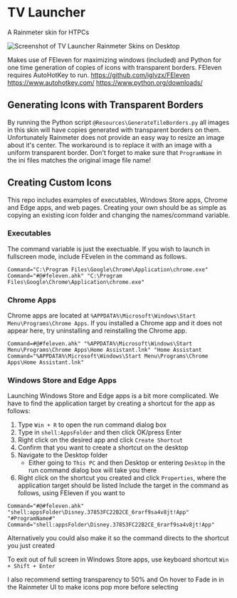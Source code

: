# TV Launcher

A Rainmeter skin for HTPCs

![Screenshot of TV Launcher Rainmeter Skins on Desktop](/Rainmeter/TV%20Launcher/%40Resources/TV%20Launcher%20Example.png 'TV Launcher Rainmeter Skin')

Makes use of FEleven for maximizing windows (included) and Python for one time generation of copies of icons with transparent borders. FEleven requires AutoHotKey to run.
https://github.com/iglvzx/FEleven
https://www.autohotkey.com/
https://www.python.org/downloads/

## Generating Icons with Transparent Borders

By running the Python script `@Resources\GenerateTileBorders.py` all images in this skin will have copies generated with transparent borders on them. Unfortunately Rainmeter does not provide an easy way to resize an image about it's center. The workaround is to replace it with an image with a uniform transparent border. Don't forget to make sure that `ProgramName` in the ini files matches the original image file name!

## Creating Custom Icons

This repo includes examples of executables, Windows Store apps, Chrome and Edge apps, and web pages. Creating your own should be as simple as copying an existing icon folder and changing the names/command variable.

### Executables

The command variable is just the exectuable. If you wish to launch in fullscreen mode, include FEvelen in the command as follows.

```
Command="C:\Program Files\Google\Chrome\Application\chrome.exe"
Command="#@#feleven.ahk" "C:\Program Files\Google\Chrome\Application\chrome.exe"
```

### Chrome Apps

Chrome apps are located at `%APPDATA%\Microsoft\Windows\Start Menu\Programs\Chrome Apps`. If you installed a Chrome app and it does not appear here, try uninstalling and reinstalling the Chrome app.

```
Command=#@#feleven.ahk" "%APPDATA%\Microsoft\Windows\Start Menu\Programs\Chrome Apps\Home Assistant.lnk" "Home Assistant
Command="%APPDATA%\Microsoft\Windows\Start Menu\Programs\Chrome Apps\Home Assistant.lnk"
```

### Windows Store and Edge Apps

Launching Windows Store and Edge apps is a bit more complicated. We have to find the application target by creating a shortcut for the app as follows:

1. Type `Win + R` to open the run command dialog box
2. Type in `shell:AppsFolder` and then click OK/press Enter
3. Right click on the desired app and click `Create Shortcut`
4. Confirm that you want to create a shortcut on the desktop
5. Navigate to the Desktop folder
    - Either going to `This PC` and then Desktop or entering `Desktop` in the run command dialog box will take you there
6. Right click on the shortcut you created and click `Properties`, where the application target should be listed
   Include the target in the command as follows, using FEleven if you want to

```
Command="#@#feleven.ahk" "shell:appsFolder\Disney.37853FC22B2CE_6rarf9sa4v8jt!App" "#ProgramName#"
Command="shell:appsFolder\Disney.37853FC22B2CE_6rarf9sa4v8jt!App"
```

Alternatively you could also make it so the command directs to the shortcut you just created

To exit out of full screen in Windows Store apps, use keyboard shortcut `Win + Shift + Enter`

I also recommend setting transparency to 50% and On hover to Fade in in the Rainmeter UI to make icons pop more before selecting
